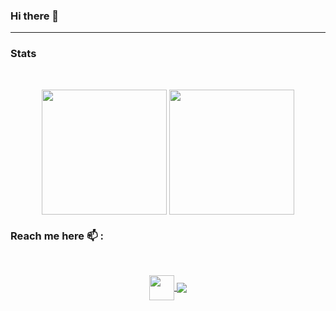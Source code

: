 ### Hi there 👋
---

### Stats
<br>
<p align="center">
  <span>
    <img height=200 align="center" src="https://github-readme-stats.vercel.app/api?username=shyamjayakannan&theme=tokyonight&rank_icon=github&show_icons=true" />
  </span>
  <span>
    <img height=200 align="center" src="https://github-readme-stats.vercel.app/api/top-langs?username=shyamjayakannan&layout=compact&card_width=320&theme=tokyonight" />
  </span>
</p>

### Reach me here 📫 :
<br>
<p align="center">
  <a href="https://www.linkedin.com/in/shyam-jayakannan-251111234">
    <img height=40 align="center" src="https://img.shields.io/badge/LinkedIn-white?logo=linkedin&logoColor=white&labelColor=black&color=blue" />
  </a>
  <a>
    <img align="center" src="https://img.shields.io/badge/Telegram-white?logo=telegram&logoColor=white&labelColor=black&color=blue" />
  </a>
</p>

<!--
**shyamjayakannan/shyamjayakannan** is a ✨ _special_ ✨ repository because its `README.md` (this file) appears on your GitHub profile.

Here are some ideas to get you started:

- 🔭 I’m currently working on ...
- 🌱 I’m currently learning ...
- 👯 I’m looking to collaborate on ...
- 🤔 I’m looking for help with ...
- 💬 Ask me about ...
- 📫 How to reach me: ...
- 😄 Pronouns: ...
- ⚡ Fun fact: ...
-->
